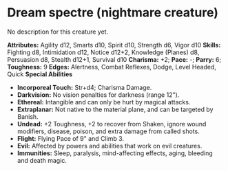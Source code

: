 # Dream spectre (nightmare creature)

No description for this creature yet.

**Attributes:** Agility d12, Smarts d10, Spirit d10, Strength d6, Vigor
d10
**Skills:** Fighting d8, Intimidation d12, Notice d12+2, Knowledge
(Planes) d8, Persuasion d8, Stealth d12+1, Survival d10
**Charisma:** +2; **Pace:** -; **Parry:** 6; **Toughness:** 9
**Edges:** Alertness, Combat Reflexes, Dodge, Level Headed, Quick
**Special Abilities**

- **Incorporeal Touch:** Str+d4; Charisma Damage.
- **Darkvision:** No vision penalties for darkness (range 12").
- **Ethereal:** Intangible and can only be hurt by magical attacks.
- **Extraplanar:** Not native to the material plane, and can be targeted
by Banish.
- **Undead:** +2 Toughness, +2 to recover from Shaken, ignore wound
modifiers, disease, poison, and extra damage from called shots.
- **Flight:** Flying Pace of 9" and Climb 3.
- **Evil:** Affected by powers and abilities that work on evil
creatures.
- **Immunities:** Sleep, paralysis, mind-affecting effects, aging,
bleeding and death magic.
